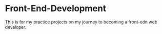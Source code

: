 # Front-End-Development
This is for my practice projects on my journey to becoming a front-edn web developer.
